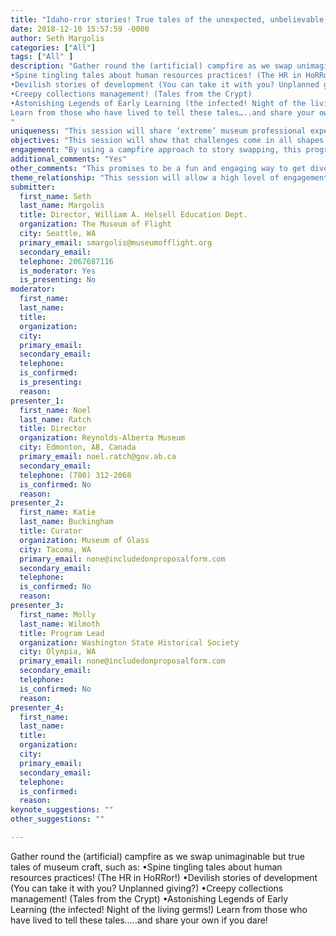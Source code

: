 ```yaml
---
title: "Idaho-rror stories! True tales of the unexpected, unbelievable, and unmanageable"
date: 2018-12-10 15:57:59 -0000
author: Seth Margolis
categories: ["All"]
tags: ["All" ]
description: "Gather round the (artificial) campfire as we swap unimaginable but true tales of museum craft, such as:
•Spine tingling tales about human resources practices! (The HR in HoRRor!)
•Devilish stories of development (You can take it with you? Unplanned giving?)
•Creepy collections management! (Tales from the Crypt)
•Astonishing Legends of Early Learning (the infected! Night of the living germs!)
Learn from those who have lived to tell these tales…..and share your own if you dare!
"
uniqueness: "This session will share ‘extreme’ museum professional experiences and lessons learned in a fun and creative way"
objectives: "This session will show that challenges come in all shapes and sizes but can be remedied; give support, hope and inspiration to colleagues feeling challenged; flips the power dynamic to engage audience members as speakers; have a fun time while learning"
engagement: "By using a campfire approach to story swapping, this program will engage audience members in an innovative way and encourage audience participation."
additional_comments: "Yes"
other_comments: "This promises to be a fun and engaging way to get diverse stories and voices"
theme_relationship: "This session will allow a high level of engagement by using a story swapping model which encourages audience participation; it is breaks down barriers to engagement by being accessible and fun, and engages the audience directly with the topic and the speakers. The format is open to a diverse audience and allows all levels of experience and professional areas."
submitter:
  first_name: Seth
  last_name: Margolis
  title: Director, William A. Helsell Education Dept.
  organization: The Museum of Flight
  city: Seattle, WA
  primary_email: smargolis@museumofflight.org
  secondary_email: 
  telephone: 2067687116
  is_moderator: Yes
  is_presenting: No
moderator:
  first_name: 
  last_name: 
  title: 
  organization: 
  city: 
  primary_email: 
  secondary_email: 
  telephone: 
  is_confirmed: 
  is_presenting: 
  reason: 
presenter_1:
  first_name: Noel 
  last_name: Ratch
  title: Director
  organization: Reynolds-Alberta Museum
  city: Edmonton, AB, Canada
  primary_email: noel.ratch@gov.ab.ca
  secondary_email: 
  telephone: (780) 312-2068
  is_confirmed: No
  reason: 
presenter_2:
  first_name: Katie
  last_name: Buckingham
  title: Curator
  organization: Museum of Glass
  city: Tacoma, WA
  primary_email: none@includedonproposalform.com
  secondary_email: 
  telephone: 
  is_confirmed: No
  reason: 
presenter_3:
  first_name: Molly
  last_name: Wilmoth
  title: Program Lead
  organization: Washington State Historical Society
  city: Olympia, WA
  primary_email: none@includedonproposalform.com
  secondary_email: 
  telephone: 
  is_confirmed: No
  reason: 
presenter_4:
  first_name: 
  last_name: 
  title: 
  organization: 
  city: 
  primary_email: 
  secondary_email: 
  telephone: 
  is_confirmed: 
  reason: 
keynote_suggestions: ""
other_suggestions: ""

---
```

Gather round the (artificial) campfire as we swap unimaginable but true tales of museum craft, such as:
•Spine tingling tales about human resources practices! (The HR in HoRRor!)
•Devilish stories of development (You can take it with you? Unplanned giving?)
•Creepy collections management! (Tales from the Crypt)
•Astonishing Legends of Early Learning (the infected! Night of the living germs!)
Learn from those who have lived to tell these tales…..and share your own if you dare!
